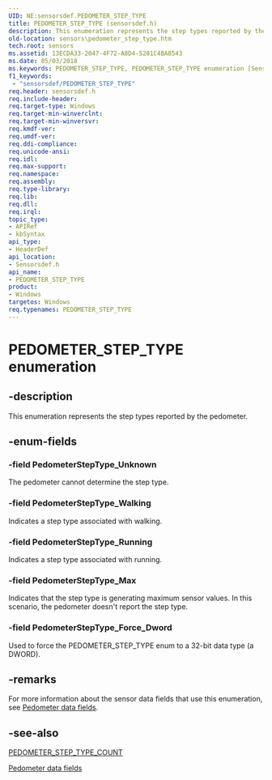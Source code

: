 ```yaml
---
UID: NE:sensorsdef.PEDOMETER_STEP_TYPE
title: PEDOMETER_STEP_TYPE (sensorsdef.h)
description: This enumeration represents the step types reported by the pedometer.
old-location: sensors\pedometer_step_type.htm
tech.root: sensors
ms.assetid: 13ECDA33-2047-4F72-A8D4-5281C4BA8543
ms.date: 05/03/2018
ms.keywords: PEDOMETER_STEP_TYPE, PEDOMETER_STEP_TYPE enumeration [Sensor Devices], PedometerStepType_Force_Dword, PedometerStepType_Max, PedometerStepType_Running, PedometerStepType_Unknown, PedometerStepType_Walking, sensors.pedometer_step_type, sensorsdef/PEDOMETER_STEP_TYPE, sensorsdef/PedometerStepType_Force_Dword, sensorsdef/PedometerStepType_Max, sensorsdef/PedometerStepType_Running, sensorsdef/PedometerStepType_Unknown, sensorsdef/PedometerStepType_Walking
f1_keywords:
 - "sensorsdef/PEDOMETER_STEP_TYPE"
req.header: sensorsdef.h
req.include-header: 
req.target-type: Windows
req.target-min-winverclnt: 
req.target-min-winversvr: 
req.kmdf-ver: 
req.umdf-ver: 
req.ddi-compliance: 
req.unicode-ansi: 
req.idl: 
req.max-support: 
req.namespace: 
req.assembly: 
req.type-library: 
req.lib: 
req.dll: 
req.irql: 
topic_type:
- APIRef
- kbSyntax
api_type:
- HeaderDef
api_location:
- Sensorsdef.h
api_name:
- PEDOMETER_STEP_TYPE
product:
- Windows
targetos: Windows
req.typenames: PEDOMETER_STEP_TYPE
---
```


# PEDOMETER_STEP_TYPE enumeration


## -description


This enumeration represents the step types reported by the pedometer.


## -enum-fields




### -field PedometerStepType_Unknown

The pedometer cannot determine the step type.


### -field PedometerStepType_Walking

Indicates a step type associated with walking.


### -field PedometerStepType_Running

Indicates a step type associated with running.


### -field PedometerStepType_Max

Indicates that the step type is generating maximum sensor values. In this scenario, the pedometer doesn't report the step type.


### -field PedometerStepType_Force_Dword

Used to force the PEDOMETER_STEP_TYPE enum to a 32-bit data type (a DWORD).


## -remarks



For more information about the sensor data fields that use this enumeration, see <a href="https://docs.microsoft.com/windows-hardware/drivers/sensors/pedometer-data-fields">Pedometer data fields</a>.




## -see-also




<a href="https://docs.microsoft.com/windows-hardware/drivers/ddi/sensorsdef/ne-sensorsdef-pedometer_step_type_count">PEDOMETER_STEP_TYPE_COUNT</a>



<a href="https://docs.microsoft.com/windows-hardware/drivers/sensors/pedometer-data-fields">Pedometer data fields</a>
 

 

